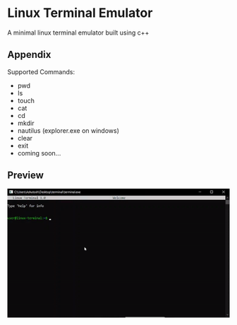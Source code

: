 
# Linux Terminal Emulator

A minimal linux terminal emulator built using c++
## Appendix

Supported Commands:

- pwd
- ls
- touch
- cat
- cd
- mkdir
- nautilus (explorer.exe on windows)
- clear
- exit
- coming soon...
## Preview

![Preview](/snapshot/preview.gif)

